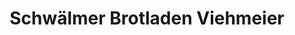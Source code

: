 ---
title: "Schwälmer Brotladen Viehmeier"
url: /schwalmstadt/schwaelmer-brotladen-viehmeier/
shop: Bäckerei
---